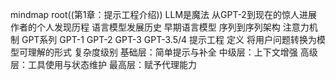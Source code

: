 mindmap
  root((第1章：提示工程介绍))
    LLM是魔法
      从GPT-2到现在的惊人进展
      作者的个人发现历程
    语言模型发展历史
      早期语言模型
        序列到序列架构
        注意力机制
      GPT系列
        GPT-1
        GPT-2
        GPT-3
        GPT-3.5/4
    提示工程
      定义
        将用户问题转换为模型可理解的形式
      复杂度级别
        基础层：简单提示与补全
        中级层：上下文增强
        高级层：工具使用与状态维护
        最高层：赋予代理能力